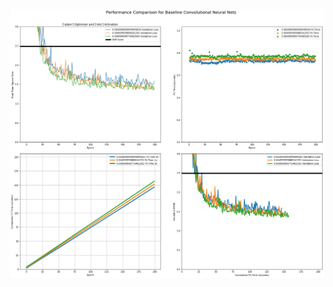 ![image](https://github.com/tomgoter/w207_finalproject/blob/master/Images/LR_Sense_16SF.png "Learning Rate Sensitivity")
